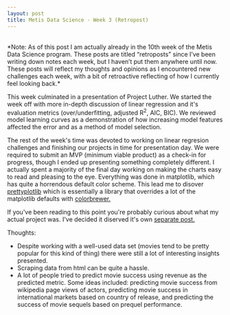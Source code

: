 ```yaml
---
layout: post
title: Metis Data Science - Week 3 (Retropost)
---
```

<br>
*Note: As of this post I am actually already in the 10th week of the Metis Data Science program. These posts are titled “retroposts” since I’ve been writing down notes each week, but I haven’t put them anywhere until now. These posts will reflect my thoughts and opinions as I encountered new challenges each week, with a bit of retroactive reflecting of how I currently feel looking back.*

<br>

This week culminated in a presentation of Project Luther.  We started the week off with more in-depth discussion of linear regression and it's evaluation metrics (over/underfitting, adjusted R<sup>2</sup>, AIC, BIC). We reviewed model learning curves as a demonstration of how increasing model features affected the error and as a method of model selection. 

The rest of the week's time was devoted to working on linear regresion challenges and finishing our projects in time for presentation day. We were required to submit an MVP (minimum viable product) as a check-in for progress, though I ended up presenting something completely different. I actually spent a majority of the final day working on making the charts easy to read and pleasing to the eye. Everything was done in matplotlib, which has quite a horrendous default color scheme. This lead me to disover [prettyplotlib](http://blog.olgabotvinnik.com/prettyplotlib/) which is essentially a library that overrides a lot of the matplotlib defaults with [colorbrewer.](http://colorbrewer2.org)

If you've been reading to this point you're probably curious about what my actual project was. I've decided it diserved it's own [separate post.]()

Thoughts:

* Despite working with a well-used data set (movies tend to be pretty popular for this kind of thing) there were still a lot of interesting insights presented.
* Scraping data from html can be quite a hassle.
* A lot of people tried to predict movie success using revenue as the predicted metric. Some ideas included: predicting movie success from wikipedia page views of actors, predicting movie success in international markets based on country of release, and predicting the success of movie sequels based on prequel performance.
